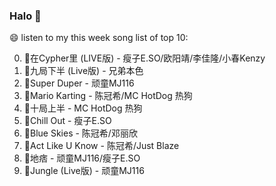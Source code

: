

### Halo 👋

😄 listen to my this week song list of top 10:

0. 🌈在Cypher里  (LIVE版) - 瘦子E.SO/欧阳靖/李佳隆/小春Kenzy
1. 🌈九局下半 (Live版) - 兄弟本色
2. 🌈Super Duper - 顽童MJ116
3. 🌈Mario Karting - 陈冠希/MC HotDog 热狗
4. 🌈十局上半 - MC HotDog 热狗
5. 🌈Chill Out - 瘦子E.SO
6. 🌈Blue Skies - 陈冠希/邓丽欣
7. 🌈Act Like U Know - 陈冠希/Just Blaze
8. 🌈地痞 - 顽童MJ116/瘦子E.SO
9. 🌈Jungle (Live版) - 顽童MJ116

